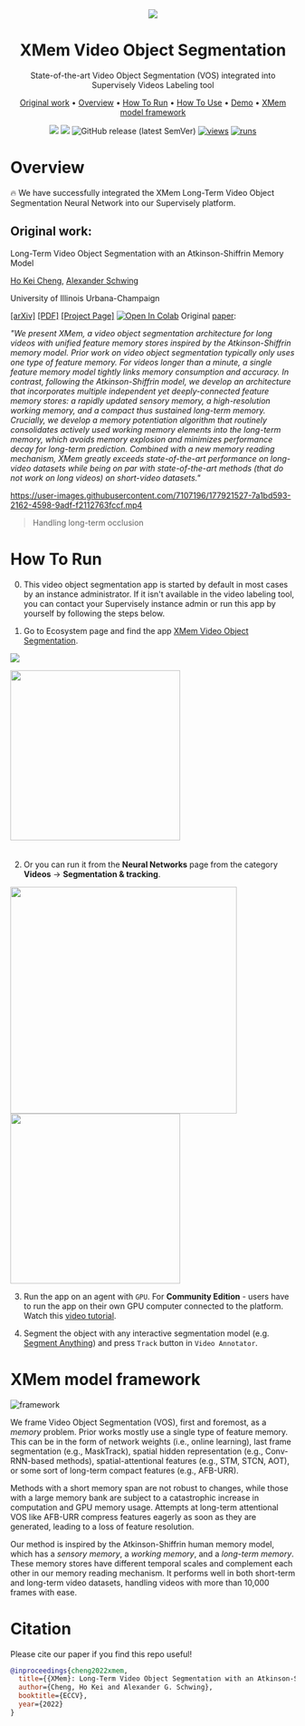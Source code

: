 <div align="center" markdown>

<img src="https://github.com/supervisely-ecosystem/XMem/assets/119248312/67188dc4-cc6b-47bd-b62e-d3d2b71ad7ac"/>  

# XMem Video Object Segmentation

State-of-the-art Video Object Segmentation (VOS) integrated into Supervisely Videos Labeling tool

<p align="center">
  <a href="#Original-work">Original work</a> •
  <a href="#Original-work">Overview</a> •
  <a href="#How-To-Run">How To Run</a> •
  <a href="#How-To-Use">How To Use</a> •
  <a href="#Demo">Demo</a> •
  <a href="#XMem-model-framework">XMem model framework</a>
</p>

[![](https://img.shields.io/badge/supervisely-ecosystem-brightgreen)](https://ecosystem.supervise.ly/apps/supervisely-ecosystem/XMem)
[![](https://img.shields.io/badge/slack-chat-green.svg?logo=slack)](https://supervise.ly/slack)
![GitHub release (latest SemVer)](https://img.shields.io/github/v/release/supervisely-ecosystem/XMem)
[![views](https://app.supervise.ly/img/badges/views/supervisely-ecosystem/XMem.png)](https://supervise.ly)
[![runs](https://app.supervise.ly/img/badges/runs/supervisely-ecosystem/XMem.png)](https://supervise.ly)

</div>

# Overview

🔥 We have successfully integrated the XMem Long-Term Video Object Segmentation Neural Network into our Supervisely platform.

## Original work:

Long-Term Video Object Segmentation with an Atkinson-Shiffrin Memory Model

[Ho Kei Cheng](https://hkchengrex.github.io/), [Alexander Schwing](https://www.alexander-schwing.de/)

University of Illinois Urbana-Champaign

[[arXiv]](https://arxiv.org/abs/2207.07115) [[PDF]](https://arxiv.org/pdf/2207.07115.pdf) [[Project Page]](https://hkchengrex.github.io/XMem/) [![Open In Colab](https://colab.research.google.com/assets/colab-badge.svg)](https://colab.research.google.com/drive/1RXK5QsUo2-CnOiy5AOSjoZggPVHOPh1m?usp=sharing)
Original [paper](https://arxiv.org/pdf/2207.07115.pdf):

*"We present XMem, a video object segmentation architecture for long videos with unified feature memory stores inspired by the Atkinson-Shiffrin memory model. Prior work on video object segmentation typically only uses one type of feature memory. For videos longer than a minute, a single feature memory model tightly links memory consumption and accuracy. In contrast, following the Atkinson-Shiffrin model, we develop an architecture that incorporates multiple independent yet deeply-connected feature memory stores: a rapidly updated sensory memory, a high-resolution working memory, and a compact thus sustained long-term memory. Crucially, we develop a memory potentiation algorithm that routinely consolidates actively used working memory elements into the long-term memory, which avoids memory explosion and minimizes performance decay for long-term prediction. Combined with a new memory reading mechanism, XMem greatly exceeds state-of-the-art performance on long-video datasets while being on par with state-of-the-art methods (that do not work on long videos) on short-video datasets."*

https://user-images.githubusercontent.com/7107196/177921527-7a1bd593-2162-4598-9adf-f2112763fccf.mp4
>Handling long-term occlusion

# How To Run

0. This video object segmentation app is started by default in most cases by an instance administrator. If it isn't available in the video labeling tool, you can contact your Supervisely instance admin or run this app by yourself by following the steps below.

1. Go to Ecosystem page and find the app [XMem Video Object Segmentation](https://ecosystem.supervisely.com/apps/xmem/supervisely_integration/serve).  

![](https://github.com/supervisely-ecosystem/XMem/assets/12828725/68cd8c59-c2ff-47d6-bf71-072ea33ed9a3)

<img data-key="sly-module-link" data-module-slug="supervisely-ecosystem/xmem/supervisely_integration/serve" src="https://github.com/supervisely-ecosystem/XMem/assets/12828725/0e62d1dc-4d1f-4014-a188-29be4eff9d14" width="300px" style='padding-bottom: 20px'/> 

2. Or you can run it from the **Neural Networks** page from the category **Videos** -> **Segmentation & tracking**.

<img src="https://github.com/supervisely-ecosystem/XMem/assets/12828725/525e2fbb-e9ee-4393-8c18-324498a0fa4a" width="400"/>

<img src="https://github.com/supervisely-ecosystem/XMem/assets/12828725/7d71e734-7e31-42b5-969e-34b3adf07204" width="300"/>  

3. Run the app on an agent with `GPU`. For **Community Edition** - users have to run the app on their own GPU computer connected to the platform. Watch this [video tutorial](https://youtu.be/aO7Zc4kTrVg).

4. Segment the object with any interactive segmentation model (e.g. [Segment Anything](https://ecosystem.supervisely.com/apps/serve-segment-anything-model)) and press `Track` button in `Video Annotator`.


# XMem model framework

![framework](https://imgur.com/ToE2frx.jpg)

We frame Video Object Segmentation (VOS), first and foremost, as a *memory* problem.
Prior works mostly use a single type of feature memory. This can be in the form of network weights (i.e., online learning), last frame segmentation (e.g., MaskTrack), spatial hidden representation (e.g., Conv-RNN-based methods), spatial-attentional features (e.g., STM, STCN, AOT), or some sort of long-term compact features (e.g., AFB-URR).

Methods with a short memory span are not robust to changes, while those with a large memory bank are subject to a catastrophic increase in computation and GPU memory usage. Attempts at long-term attentional VOS like AFB-URR compress features eagerly as soon as they are generated, leading to a loss of feature resolution.

Our method is inspired by the Atkinson-Shiffrin human memory model, which has a *sensory memory*, a *working memory*, and a *long-term memory*. These memory stores have different temporal scales and complement each other in our memory reading mechanism. It performs well in both short-term and long-term video datasets, handling videos with more than 10,000 frames with ease.

# Citation 

Please cite our paper if you find this repo useful!

```bibtex
@inproceedings{cheng2022xmem,
  title={{XMem}: Long-Term Video Object Segmentation with an Atkinson-Shiffrin Memory Model},
  author={Cheng, Ho Kei and Alexander G. Schwing},
  booktitle={ECCV},
  year={2022}
}
```

